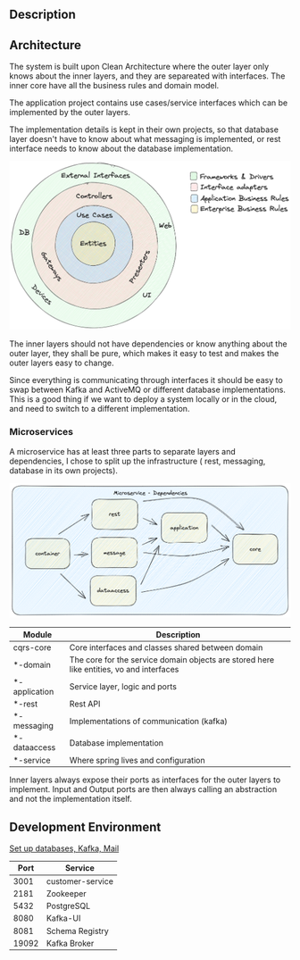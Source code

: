 ## Description

## Architecture

The system is built upon Clean Architecture where the outer layer only knows about the inner layers, and they are
separeated with interfaces.
The inner core have all the business rules and domain model. 

The application project contains use cases/service interfaces which can be implemented by the outer layers.

The implementation details is kept in their own projects, so
that database layer doesn't have to know about what messaging is implemented, or rest interface needs to know about the
database implementation.

![Clean Architecture](docs/images/clean-architecture.png)

The inner layers should not have dependencies or know anything about the outer layer, they shall be pure, which makes it
easy to test and makes the outer layers easy to change.

Since everything is communicating through interfaces it should be easy to swap between Kafka and ActiveMQ or different
database implementations. This is a good thing if we want to deploy a system locally or in the cloud, and need to switch
to a different implementation.

### Microservices

A microservice has at least three parts to separate layers and dependencies, I chose to split up the infrastructure (
rest, messaging, database in its own projects).

![](docs/images/microservice-dependencies.png)

| Module        | Description                                                                              |
|---------------|------------------------------------------------------------------------------------------|
| cqrs-core     | Core interfaces and classes shared between domain                                        |
| *-domain      | The core for the service domain objects are stored here like entities, vo and interfaces |
| *-application | Service layer, logic and ports                                                           |
| *-rest        | Rest API                                                                                 |
| *-messaging   | Implementations of communication (kafka)                                                 |
| *-dataaccess  | Database implementation                                                                  |
| *-service     | Where spring lives and configuration                                                     |

Inner layers always expose their ports as interfaces for the outer layers to implement. Input and Output ports are then
always calling an abstraction and not the implementation itself.


## Development Environment

[Set up databases, Kafka, Mail](./infrastructure/docker-compose/README.md)

| Port  | Service          |
|-------|------------------|
| 3001  | customer-service |
| 2181  | Zookeeper        |
| 5432  | PostgreSQL       |
| 8080  | Kafka-UI         |
| 8081  | Schema Registry  |
| 19092 | Kafka Broker     |
